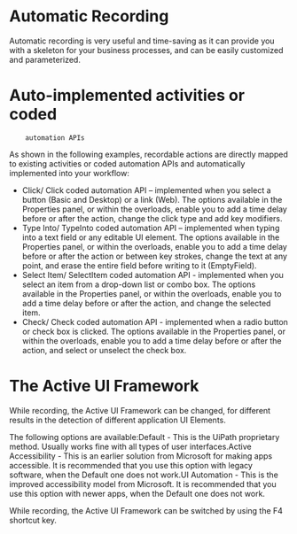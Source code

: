 ﻿# Automatic Recording

Automatic recording is very useful and time-saving as it can provide you with a skeleton for your business processes, and can be easily customized and parameterized.

# Auto-implemented activities or coded
        automation APIs

As shown in the following examples, recordable actions are directly mapped to existing activities
        or coded automation APIs and automatically implemented into your workflow:

* Click/ Click coded automation API – implemented when you select a button (Basic and Desktop) or a link (Web). The options available in the Properties panel, or within the overloads, enable you to add a time delay before or after the action, change the click type and add key modifiers.
* Type Into/ TypeInto coded automation API – implemented when typing into a text field or any editable UI element. The options available in the Properties panel, or within the overloads, enable you to add a time delay before or after the action or between key strokes, change the text at any point, and erase the entire field before writing to it (EmptyField).
* Select Item/ SelectItem coded automation API - implemented when you select an item from a drop-down list or combo box. The options available in the Properties panel, or within the overloads, enable you to add a time delay before or after the action, and change the selected item.
* Check/ Check coded automation API - implemented when a radio button or check box is clicked. The options available in the Properties panel, or within the overloads, enable you to add a time delay before or after the action, and select or unselect the check box.

# The Active UI Framework

While recording, the Active UI Framework can be changed, for different results in the detection of different application UI Elements.

The following options are available:Default - This is the UiPath proprietary method. Usually works fine with all types of user interfaces.Active Accessibility - This is an earlier solution from Microsoft for making apps accessible. It is recommended that you use this option with legacy software, when the Default one does not work.UI Automation - This is the improved accessibility model from Microsoft. It is recommended that you use this option with newer apps, when the Default one does not work.

While recording, the Active UI Framework can be switched by using the F4 shortcut key.
